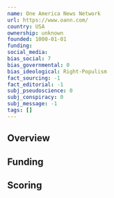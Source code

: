 ```yaml
---
name: One America News Network
url: https://www.oann.com/
country: USA
ownership: unknown
founded: 1000-01-01
funding:
social_media:
bias_social: 7
bias_governmental: 0
bias_ideological: Right-Populism
fact_sourcing: -1
fact_editorial: -1
subj_pseudoscience: 0
subj_conspiracy: 0
subj_message: -1
tags: []
---
```


## Overview

## Funding

## Scoring
